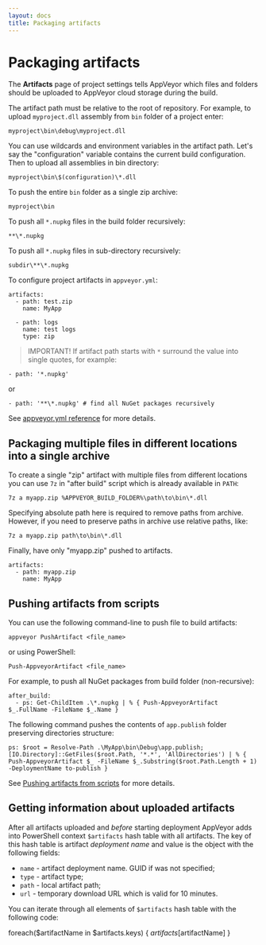 ```yaml
---
layout: docs
title: Packaging artifacts
---
```


# Packaging artifacts

The **Artifacts** page of project settings tells AppVeyor which files and folders should be uploaded to AppVeyor cloud storage during the build.

The artifact path must be relative to the root of repository. For example, to upload `myproject.dll` assembly from `bin` folder of a project enter:

    myproject\bin\debug\myproject.dll

You can use wildcards and environment variables in the artifact path. Let's say the "configuration" variable contains the current build configuration. Then to upload all assemblies in bin directory:

    myproject\bin\$(configuration)\*.dll

To push the entire `bin` folder as a single zip archive:

    myproject\bin

To push all `*.nupkg` files in the build folder recursively:

    **\*.nupkg

To push all `*.nupkg` files in sub-directory recursively:

    subdir\**\*.nupkg

To configure project artifacts in `appveyor.yml`:

    artifacts:
      - path: test.zip
        name: MyApp

      - path: logs
        name: test logs
        type: zip

> IMPORTANT! If artifact path starts with `*` surround the value into single quotes, for example:

    - path: '*.nupkg'

or

    - path: '**\*.nupkg' # find all NuGet packages recursively

See [appveyor.yml reference](/docs/appveyor-yml) for more details.


## Packaging multiple files in different locations into a single archive

To create a single "zip" artifact with multiple files from different locations you can use `7z` in "after build" script which is already available in `PATH`:

    7z a myapp.zip %APPVEYOR_BUILD_FOLDER%\path\to\bin\*.dll

Specifying absolute path here is required to remove paths from archive. However, if you need to preserve paths in archive use relative paths, like:

    7z a myapp.zip path\to\bin\*.dll

Finally, have only "myapp.zip" pushed to artifacts.

    artifacts:
      - path: myapp.zip
        name: MyApp


## Pushing artifacts from scripts

You can use the following command-line to push file to build artifacts:

    appveyor PushArtifact <file_name>

or using PowerShell:

    Push-AppveyorArtifact <file_name>

For example, to push all NuGet packages from build folder (non-recursive):

    after_build:
      - ps: Get-ChildItem .\*.nupkg | % { Push-AppveyorArtifact $_.FullName -FileName $_.Name }

The following command pushes the contents of `app.publish` folder preserving directories structure:

    ps: $root = Resolve-Path .\MyApp\bin\Debug\app.publish; [IO.Directory]::GetFiles($root.Path, '*.*', 'AllDirectories') | % { Push-AppveyorArtifact $_ -FileName $_.Substring($root.Path.Length + 1) -DeploymentName to-publish }

See [Pushing artifacts from scripts](/docs/build-worker-api#push-artifact) for more details.

## Getting information about uploaded artifacts

After all artifacts uploaded and *before* starting deployment AppVeyor adds into PowerShell context `$artifacts` hash table with all artifacts. The key of this hash table is artifact *deployment name* and value is the object with the following fields:

* `name` - artifact deployment name. GUID if was not specified;
* `type` - artifact type;
* `path` - local artifact path;
* `url` - temporary download URL which is valid for 10 minutes.

You can iterate through all elements of `$artifacts` hash table with the following code:

foreach($artifactName in $artifacts.keys) {
  $artifacts[$artifactName]
}
